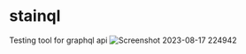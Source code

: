 # stainql

Testing tool for graphql api
![Screenshot 2023-08-17 224942](https://github.com/sumeet-darekar/stainql/assets/79735377/84956943-1774-474c-a0f2-11e5e5783416)
